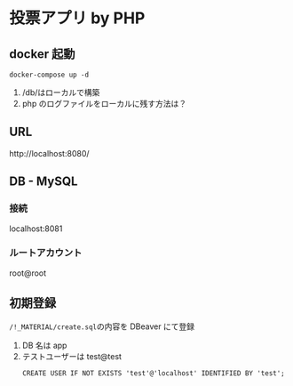 # 投票アプリ by PHP

## docker 起動

```
docker-compose up -d
```

1. /db/はローカルで構築
1. php のログファイルをローカルに残す方法は？

## URL

http://localhost:8080/

## DB - MySQL

### 接続

localhost:8081

### ルートアカウント

root@root

## 初期登録

`/!_MATERIAL/create.sql`の内容を DBeaver にて登録

1. DB 名は app
1. テストユーザーは test@test
   ```
   CREATE USER IF NOT EXISTS 'test'@'localhost' IDENTIFIED BY 'test';
   ```
